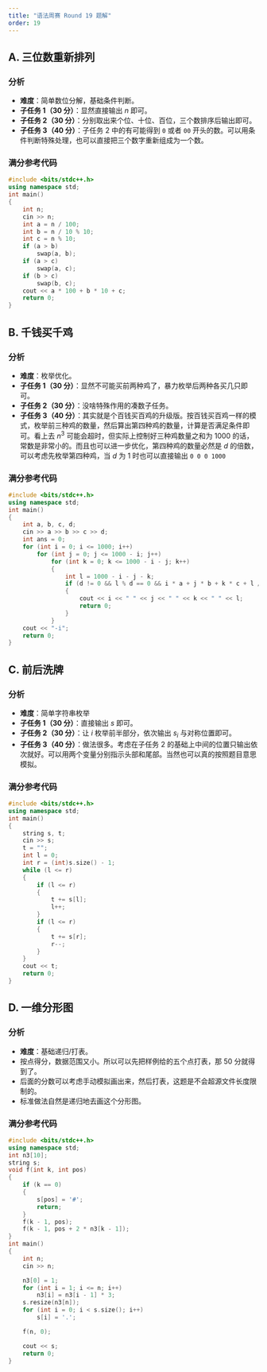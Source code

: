 ```yaml
---
title: "语法周赛 Round 19 题解"
order: 19
---
```


## A. 三位数重新排列

### 分析

- **难度**：简单数位分解，基础条件判断。
- **子任务 1（30 分）**：显然直接输出 $n$ 即可。
- **子任务 2（30 分）**：分别取出来个位、十位、百位，三个数排序后输出即可。
- **子任务 3（40 分）**：子任务 $2$ 中的有可能得到 `0` 或者 `00` 开头的数。可以用条件判断特殊处理，也可以直接把三个数字重新组成为一个数。

### 满分参考代码

```cpp
#include <bits/stdc++.h>
using namespace std;
int main()
{
    int n;
    cin >> n;
    int a = n / 100;
    int b = n / 10 % 10;
    int c = n % 10;
    if (a > b)
        swap(a, b);
    if (a > c)
        swap(a, c);
    if (b > c)
        swap(b, c);
    cout << a * 100 + b * 10 + c;
    return 0;
}
```

## B. 千钱买千鸡

### 分析

- **难度**：枚举优化。
- **子任务 1（30 分）**：显然不可能买前两种鸡了，暴力枚举后两种各买几只即可。
- **子任务 2（30 分）**：没啥特殊作用的凑数子任务。
- **子任务 3（40 分）**：其实就是个百钱买百鸡的升级版。按百钱买百鸡一样的模式，枚举前三种鸡的数量，然后算出第四种鸡的数量，计算是否满足条件即可。看上去 $n^3$ 可能会超时，但实际上控制好三种鸡数量之和为 $1000$ 的话，常数是非常小的。而且也可以进一步优化，第四种鸡的数量必然是 $d$ 的倍数，可以考虑先枚举第四种鸡，当 $d$ 为 $1$ 时也可以直接输出 `0 0 0 1000`

### 满分参考代码

```cpp
#include <bits/stdc++.h>
using namespace std;
int main()
{
    int a, b, c, d;
    cin >> a >> b >> c >> d;
    int ans = 0;
    for (int i = 0; i <= 1000; i++)
        for (int j = 0; j <= 1000 - i; j++)
            for (int k = 0; k <= 1000 - i - j; k++)
            {
                int l = 1000 - i - j - k;
                if (d != 0 && l % d == 0 && i * a + j * b + k * c + l / d == 1000)
                {
                    cout << i << " " << j << " " << k << " " << l;
                    return 0;
                }
            }
    cout << "-i";
    return 0;
}
```

## C. 前后洗牌

### 分析

- **难度**：简单字符串枚举
- **子任务 1（30 分）**：直接输出 $s$ 即可。
- **子任务 2（30 分）**：让 $i$ 枚举前半部分，依次输出 $s_i$ 与对称位置即可。
- **子任务 3（40 分）**：做法很多。考虑在子任务 $2$ 的基础上中间的位置只输出依次就好。可以用两个变量分别指示头部和尾部。当然也可以真的按照题目意思模拟。

### 满分参考代码

```cpp
#include <bits/stdc++.h>
using namespace std;
int main()
{
    string s, t;
    cin >> s;
    t = "";
    int l = 0;
    int r = (int)s.size() - 1;
    while (l <= r)
    {
        if (l <= r)
        {
            t += s[l];
            l++;
        }
        if (l <= r)
        {
            t += s[r];
            r--;
        }
    }
    cout << t;
    return 0;
}
```


## D. 一维分形图

### 分析

- **难度**：基础递归/打表。
- 按点得分，数据范围又小。所以可以先把样例给的五个点打表，那 $50$ 分就得到了。
- 后面的分数可以考虑手动模拟画出来，然后打表，这题是不会超源文件长度限制的。
- 标准做法自然是递归地去画这个分形图。

### 满分参考代码

```cpp
#include <bits/stdc++.h>
using namespace std;
int n3[10];
string s;
void f(int k, int pos)
{
    if (k == 0)
    {
        s[pos] = '#';
        return;
    }
    f(k - 1, pos);
    f(k - 1, pos + 2 * n3[k - 1]);
}
int main()
{
    int n;
    cin >> n;

    n3[0] = 1;
    for (int i = 1; i <= n; i++)
        n3[i] = n3[i - 1] * 3;
    s.resize(n3[n]);
    for (int i = 0; i < s.size(); i++)
        s[i] = '.';

    f(n, 0);

    cout << s;
    return 0;
}
```